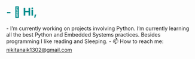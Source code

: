   <h1 style="color: darkcyan;font-family:-apple-system, BlinkMacSystemFont, 'Segoe UI', Roboto, Oxygen, Ubuntu, Cantarell, 'Open Sans', 'Helvetica Neue', sans-serif">- 👋 Hi, </h1> 
    <p style="font-family:-apple-system, BlinkMacSystemFont, 'Segoe UI', Roboto, Oxygen, Ubuntu, Cantarell, 'Open Sans', 'Helvetica Neue', sans-serif">-    I’m currently working on projects involving Python. I’m currently learning all the best Python and Embedded Systems practices. Besides programming I like reading and Sleeping.
    - 📫 How to reach me: <a href="nikitanaik1302@gmail.com">nikitanaik1302@gmail.com</a>
    </p>
